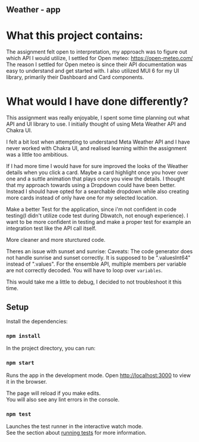 ## Weather - app

# What this project contains:

The assignment felt open to interpretation, my approach was to figure out which API I would utilize, I settled for Open meteo: https://open-meteo.com/
The reason I settled for Open meteo is since their API documentation was easy to understand and get started with.
I also utilized MUI 6 for my UI library, primarily their Dashboard and Card components.

# What would I have done differently?

This assignment was really enjoyable, I spent some time planning out what API and UI library to use. I initially thought of using Meta Weather API and Chakra UI.

I felt a bit lost when attempting to understand Meta Weather API and I have never worked with Chakra UI, and realised learning within the assignment was a little too ambitious.

If I had more time I would have for sure improved the looks of the Weather details when you click a card. Maybe a card highlight once you hover over one and a suttle animation that plays once you view the details.
I thought that my approach towards using a Dropdown could have been better. Instead I should have opted for a searchable dropdown while also creating more cards instead of only have one for my selected location.

Make a better Test for the application, since i'm not confident in code testing(I didn't utilize code test during Dbwatch, not enough experience). I want to be more confident in testing and make a proper test for example an integration test like the API call itself.

More cleaner and more sturctured code.

Theres an issue with sunset and sunrise:
Caveats: The code generator does not handle sunrise and sunset correctly. It is supposed to be ".valuesInt64" instead of ".values". For the ensemble API, multiple members per variable are not correctly decoded. You will have to loop over `variables`.

This would take me a little to debug, I decided to not troubleshoot it this time.

## Setup

Install the dependencies:

### `npm install`

In the project directory, you can run:

### `npm start`

Runs the app in the development mode.
Open [http://localhost:3000](http://localhost:3000) to view it in the browser.

The page will reload if you make edits.\
You will also see any lint errors in the console.

### `npm test`

Launches the test runner in the interactive watch mode.\
See the section about [running tests](https://facebook.github.io/create-react-app/docs/running-tests) for more information.

